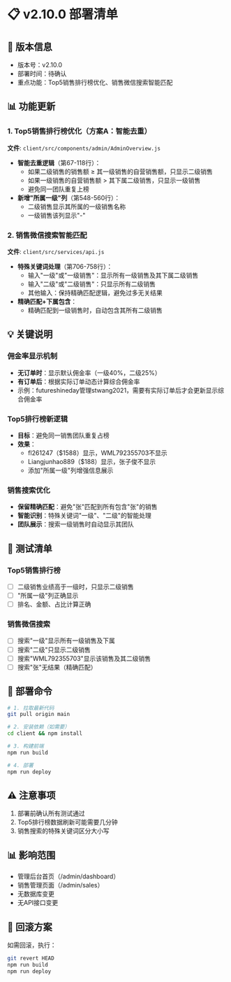# 📋 v2.10.0 部署清单

## 🚀 版本信息
- 版本号：v2.10.0
- 部署时间：待确认
- 重点功能：Top5销售排行榜优化、销售微信搜索智能匹配

## 📊 功能更新

### 1. Top5销售排行榜优化（方案A：智能去重）
**文件**: `client/src/components/admin/AdminOverview.js`
- **智能去重逻辑**（第67-118行）：
  - 如果二级销售的销售额 ≥ 其一级销售的自营销售额，只显示二级销售
  - 如果一级销售的自营销售额 > 其下属二级销售，只显示一级销售
  - 避免同一团队重复上榜
- **新增"所属一级"列**（第548-560行）：
  - 二级销售显示其所属的一级销售名称
  - 一级销售该列显示"-"

### 2. 销售微信搜索智能匹配
**文件**: `client/src/services/api.js`
- **特殊关键词处理**（第706-758行）：
  - 输入"一级"或"一级销售"：显示所有一级销售及其下属二级销售
  - 输入"二级"或"二级销售"：只显示所有二级销售
  - 其他输入：保持精确匹配逻辑，避免过多无关结果
- **精确匹配+下属包含**：
  - 精确匹配到一级销售时，自动包含其所有二级销售

## 💡 关键说明

### 佣金率显示机制
- **无订单时**：显示默认佣金率（一级40%，二级25%）
- **有订单后**：根据实际订单动态计算综合佣金率
- 示例：futureshineday管理stwang2021，需要有实际订单后才会更新显示综合佣金率

### Top5排行榜新逻辑
- **目标**：避免同一销售团队重复占榜
- **效果**：
  - fl261247（$1588）显示，WML792355703不显示
  - Liangjunhao889（$188）显示，张子俊不显示
  - 添加"所属一级"列增强信息展示

### 销售搜索优化
- **保留精确匹配**：避免"张"匹配到所有包含"张"的销售
- **智能识别**：特殊关键词"一级"、"二级"的智能处理
- **团队展示**：搜索一级销售时自动显示其团队

## 📝 测试清单

### Top5销售排行榜
- [ ] 二级销售业绩高于一级时，只显示二级销售
- [ ] "所属一级"列正确显示
- [ ] 排名、金额、占比计算正确

### 销售微信搜索
- [ ] 搜索"一级"显示所有一级销售及下属
- [ ] 搜索"二级"只显示二级销售
- [ ] 搜索"WML792355703"显示该销售及其二级销售
- [ ] 搜索"张"无结果（精确匹配）

## 🔧 部署命令
```bash
# 1. 拉取最新代码
git pull origin main

# 2. 安装依赖（如需要）
cd client && npm install

# 3. 构建前端
npm run build

# 4. 部署
npm run deploy
```

## ⚠️ 注意事项
1. 部署前确认所有测试通过
2. Top5排行榜数据刷新可能需要几分钟
3. 销售搜索的特殊关键词区分大小写

## 📊 影响范围
- 管理后台首页（/admin/dashboard）
- 销售管理页面（/admin/sales）
- 无数据库变更
- 无API接口变更

## 🔄 回滚方案
如需回滚，执行：
```bash
git revert HEAD
npm run build
npm run deploy
```
